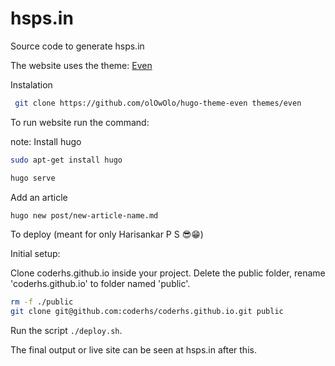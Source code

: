 # hsps.in

Source code to generate hsps.in

The website uses the theme: [Even](https://github.com/olOwOlo/hugo-theme-even)

Instalation

```sh
 git clone https://github.com/olOwOlo/hugo-theme-even themes/even
```

To run website run the command:

note:
Install hugo

```sh
sudo apt-get install hugo
```

```sh
hugo serve
```

Add an article

```sh
hugo new post/new-article-name.md
```

To deploy (meant for only Harisankar P S 😎😁)

Initial setup:

Clone coderhs.github.io inside your project.
Delete the public folder, rename 'coderhs.github.io' to folder named 'public'.

```sh
rm -f ./public
git clone git@github.com:coderhs/coderhs.github.io.git public
```

Run the script `./deploy.sh`.

The final output or live site can be seen at hsps.in after this.
